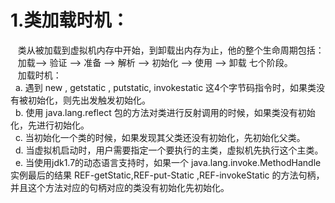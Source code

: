 # 1.类加载时机：
&nbsp;&nbsp; 类从被加载到虚拟机内存中开始，到卸载出内存为止，他的整个生命周期包括：    
&nbsp;&nbsp; 加载--> 验证 --> 准备 --> 解析 --> 初始化 --> 使用 --> 卸载 七个阶段。   
&nbsp;&nbsp; 加载时机：   
&nbsp;&nbsp;a. 遇到 new , getstatic , putstatic, invokestatic 这4个字节码指令时，如果类没有被初始化，则先出发触发初始化。    
&nbsp;&nbsp;b. 使用 java.lang.reflect 包的方法对类进行反射调用的时候，如果类没有初始化，先进行初始化。   
&nbsp;&nbsp;c. 当初始化一个类的时候，如果发现其父类还没有初始化，先初始化父类。     
&nbsp;&nbsp;d. 当虚拟机启动时，用户需要指定一个要执行的主类，虚拟机先执行这个主类。   
&nbsp;&nbsp;e. 当使用jdk1.7的动态语言支持时，如果一个 java.lang.invoke.MethodHandle 实例最后的结果 REF-getStatic,REF-put-Static ,REF-invokeStatic 的方法句柄，并且这个方法对应的句柄对应的类没有初始化先初始化。  

